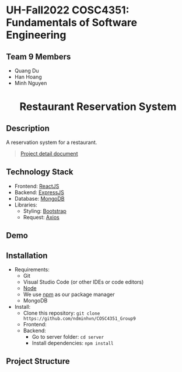 # UH-Fall2022 COSC4351: Fundamentals of Software Engineering
## Team 9 Members
- Quang Du
- Han Hoang
- Minh Nguyen

# <p align="center"> Restaurant Reservation System </p>
<!-- ## <p align="center"> [LIVE WEB APP] </p> -->

## Description
A reservation system for a restaurant.
> [Project detail document](/doc/Project.docx)
## Technology Stack
- Frontend: [ReactJS](https://reactjs.org/)
- Backend: [ExpressJS](https://expressjs.com/)
- Database: [MongoDB](https://www.mongodb.com/)
- Libraries:
  - Styling: [Bootstrap](https://github.com/twbs/bootstrap)
  - Request: [Axios](https://github.com/axios/axios)

## Demo
## Installation
- Requirements:
  - Git
  - Visual Studio Code (or other IDEs or code editors)
  - [Node](https://nodejs.org/en/)
  - We use [npm](https://docs.npmjs.com/) as our package manager
  - MongoDB
- Install:
  - Clone this repository: `git clone https://github.com/ndminhvn/COSC4351_Group9`
  - Frontend:
    <!-- - Go to client folder: `cd client`
    - Install dependencies: `npm install` -->
  - Backend:
    - Go to server folder: `cd server`
    - Install dependencies: `npm install`

## Project Structure
